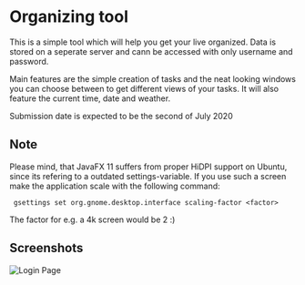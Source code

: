 # Organizing tool
This is a simple tool which will help you get your live organized.
Data is stored on a seperate server and cann be accessed with only username and password.

Main features are the simple creation of tasks and the neat looking windows you can choose between to get different views of your tasks.
It will also feature the current time, date and weather.

Submission date is expected to be the second of July 2020

## Note

Please mind, that JavaFX 11 suffers from proper HiDPI support on Ubuntu, since its refering to a outdated settings-variable.
If you use such a screen make the application scale with the following command:

``` gsettings set org.gnome.desktop.interface scaling-factor <factor>``` 

The factor for e.g. a 4k screen would be 2 :)

## Screenshots

![Login Page](/screenshots/loginScreen.png)